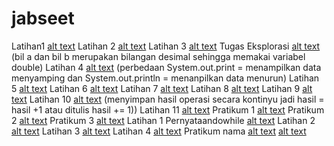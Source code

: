 # jabseet
Latihan1
[alt text](https://github.com/cahyatri/jabseet/blob/master/Project/HelloTelkom.png)
Latihan 2
[alt text](https://github.com/cahyatri/jabseet/blob/master/Project/Variabel.png)
Latihan 3
[alt text](https://github.com/cahyatri/jabseet/blob/master/Project/Aritmatika.png)
Tugas Eksplorasi
[alt text](https://github.com/cahyatri/jabseet/commit/e66ed9dfb041e525c14c2037a9e6333854357af6#commitcomment-30223699)
(bil a dan bil b merupakan bilangan desimal sehingga memakai variabel double)
Latihan 4
[alt text](https://github.com/cahyatri/jabseet/blob/master/Project/LuasBalok.png)
(perbedaan System.out.print = menampilkan data menyamping dan System.out.println = menanpilkan data menurun)
Latihan 5
[alt text](https://github.com/cahyatri/jabseet/blob/master/Project/Inputan.png)
Latihan 6
[alt text](https://github.com/cahyatri/jabseet/blob/master/Project/Kondisi.png)
Latihan 7
[alt text](https://github.com/cahyatri/jabseet/blob/master/Project/KonversiNilai.png)
Latihan 8
[alt text](https://github.com/cahyatri/jabseet/blob/master/Project/PilihKondisi.png)
Latihan 9
[alt text](https://github.com/cahyatri/jabseet/blob/master/Project/Beasiswa.png)
Latihan 10
[alt text](https://github.com/cahyatri/jabseet/blob/master/Project/PerulangIf.png)
(menyimpan hasil operasi secara kontinyu jadi hasil = hasil +1 atau ditulis hasil += 1))
Latihan 11
[alt text](https://github.com/cahyatri/jabseet/blob/master/Project/Counter.png)
Pratikum 1
[alt text](https://github.com/cahyatri/jabseet/blob/master/Project/Luas%20Permukaan%20Bola.png)
Pratikum 2
[alt text](https://github.com/cahyatri/jabseet/blob/master/Project/Suhu.png)
Pratikum 3
[alt text](https://github.com/cahyatri/jabseet/blob/master/Project/Biodata.png)
Latihan 1 Pernyataandowhile
[alt text](https://github.com/cahyatri/jabseet/blob/master/Project/FungsiDoWhile.png)
Latihan 2
[alt text](https://github.com/cahyatri/jabseet/blob/master/Project/PilihanMenu.png)
Latihan 3
[alt text](https://github.com/cahyatri/jabseet/blob/master/Project/PengembalianNilai.png)
Latihan 4
[alt text](https://github.com/cahyatri/jabseet/blob/master/Project/Fungsi%20Rekursif.png)
Pratikum nama
[alt text](https://github.com/cahyatri/jabseet/blob/master/Project/Hasil.png)
[alt text](https://github.com/cahyatri/jabseet/blob/master/Project/Hasil1.png)

